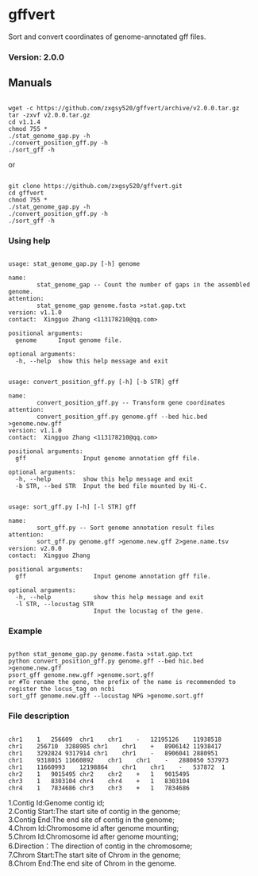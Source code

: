 # gffvert
Sort and convert coordinates of genome-annotated gff files.

### Version: 2.0.0

## Manuals
<pre><code>
wget -c https://github.com/zxgsy520/gffvert/archive/v2.0.0.tar.gz
tar -zxvf v2.0.0.tar.gz
cd v1.1.4
chmod 755 *
./stat_genome_gap.py -h
./convert_position_gff.py -h
./sort_gff -h
</code></pre>
or
<pre><code>
git clone https://github.com/zxgsy520/gffvert.git
cd gffvert
chmod 755 *
./stat_genome_gap.py -h
./convert_position_gff.py -h
./sort_gff -h
</code></pre>

### Using help
<pre><code>
usage: stat_genome_gap.py [-h] genome

name:
        stat_genome_gap -- Count the number of gaps in the assembled genome.
attention:
        stat_genome_gap genome.fasta >stat.gap.txt
version: v1.1.0
contact:  Xingguo Zhang <113178210@qq.com>        

positional arguments:
  genome      Input genome file.

optional arguments:
  -h, --help  show this help message and exit
</code></pre> 
<pre><code>
usage: convert_position_gff.py [-h] [-b STR] gff

name:
        convert_position_gff.py -- Transform gene coordinates
attention:
        convert_position_gff.py genome.gff --bed hic.bed  >genome.new.gff
version: v1.1.0
contact:  Xingguo Zhang <113178210@qq.com>        

positional arguments:
  gff                Input genome annotation gff file.

optional arguments:
  -h, --help         show this help message and exit
  -b STR, --bed STR  Input the bed file mounted by Hi-C.
</code></pre> 
<pre><code>
usage: sort_gff.py [-h] [-l STR] gff

name:
        sort_gff.py -- Sort genome annotation result files
attention:
        sort_gff.py genome.gff >genome.new.gff 2>gene.name.tsv
version: v2.0.0
contact:  Xingguo Zhang <invicoun@foxmail.com>        

positional arguments:
  gff                   Input genome annotation gff file.

optional arguments:
  -h, --help            show this help message and exit
  -l STR, --locustag STR
                        Input the locustag of the gene.
</code></pre> 
### Example
<pre><code>
python stat_genome_gap.py genome.fasta >stat.gap.txt
python convert_position_gff.py genome.gff --bed hic.bed  >genome.new.gff
psort_gff genome.new.gff >genome.sort.gff
or #To rename the gene, the prefix of the name is recommended to register the locus_tag on ncbi
sort_gff genome.new.gff --locustag NPG >genome.sort.gff
</code></pre>
### File description
<pre><code>
chr1	1	256609	chr1	chr1	-	12195126	11938518
chr1	256710	3288985	chr1	chr1	+	8906142	11938417
chr1	3292824	9317914	chr1	chr1	-	8906041	2880951
chr1	9318015	11660892	chr1	chr1	-	2880850	537973
chr1	11660993	12198864	chr1	chr1	-	537872	1
chr2	1	9015495	chr2	chr2	+	1	9015495
chr3	1	8303104	chr4	chr4	+	1	8303104
chr4	1	7834686	chr3	chr3	+	1	7834686
</code></pre>
1.Contig Id:Genome contig id;  
2.Contig Start:The start site of contig in the genome;  
3.Contig End:The end site of contig in the genome;  
4.Chrom Id:Chromosome id after genome mounting;  
5.Chrom Id:Chromosome id after genome mounting;  
6.Direction：The direction of contig in the chromosome;  
7.Chrom Start:The start site of Chrom in the genome;  
8.Chrom End:The end site of Chrom in the genome.  


